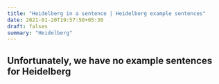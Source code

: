```yaml
---
title: "Heidelberg in a sentence | Heidelberg example sentences"
date: 2021-01-20T19:57:50+05:30
draft: falses
summary: "Heidelberg"
---
```

## Unfortunately, we have no example sentences for Heidelberg                 
